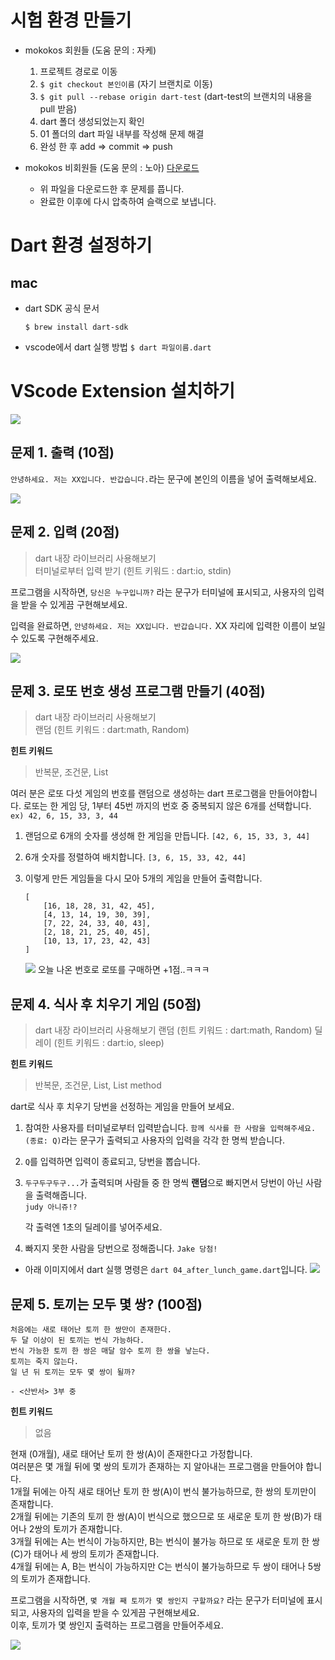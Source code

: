 # 시험 환경 만들기

- mokokos 회원들 (도움 문의 : 자케)

  1.  프로젝트 경로로 이동
  2.  `$ git checkout 본인이름` (자기 브랜치로 이동)
  3.  `$ git pull --rebase origin dart-test` (dart-test의 브랜치의 내용을 pull 받음)
  4.  dart 폴더 생성되었는지 확인
  5.  01 폴더의 dart 파일 내부를 작성해 문제 해결
  6.  완성 한 후 add => commit => push

- mokokos 비회원들 (도움 문의 : 노아)
  [다운로드](./01.zip)
  - 위 파일을 다운로드한 후 문제를 풉니다.
  - 완료한 이후에 다시 압축하여 슬랙으로 보냅니다.

# Dart 환경 설정하기

## mac

- dart SDK 공식 문서
  ```
  $ brew install dart-sdk
  ```
- vscode에서 dart 실행 방법
  `$ dart 파일이름.dart`

# VScode Extension 설치하기

![](./asset/extensions.png)

## 문제 1. 출력 (10점)

`안녕하세요. 저는 XX입니다. 반갑습니다.`라는 문구에 본인의 이름을 넣어 출력해보세요.

![](./asset/01_output.png)

## 문제 2. 입력 (20점)

> dart 내장 라이브러리 사용해보기<br/>
> 터미널로부터 입력 받기 (힌트 키워드 : dart:io, stdin)

프로그램을 시작하면,
`당신은 누구입니까?` 라는 문구가 터미널에 표시되고, 사용자의 입력을 받을 수 있게끔 구현해보세요.

입력을 완료하면,
`안녕하세요. 저는 XX입니다. 반갑습니다.` XX 자리에 입력한 이름이 보일 수 있도록 구현해주세요.

![](./asset/02_input.gif)

## 문제 3. 로또 번호 생성 프로그램 만들기 (40점)

> dart 내장 라이브러리 사용해보기<br/>
> 랜덤 (힌트 키워드 : dart:math, Random)

**힌트 키워드**

> 반복문, 조건문, List

여러 분은 로또 다섯 게임의 번호를 랜덤으로 생성하는 dart 프로그램을 만들어야합니다.
로또는 한 게임 당, 1부터 45번 까지의 번호 중 중복되지 않은 6개를 선택합니다. `ex) 42, 6, 15, 33, 3, 44`

1. 랜덤으로 6개의 숫자를 생성해 한 게임을 만듭니다.
   `[42, 6, 15, 33, 3, 44]`

2. 6개 숫자를 정렬하여 배치합니다.
   `[3, 6, 15, 33, 42, 44]`

3. 이렇게 만든 게임들을 다시 모아 5개의 게임을 만들어 출력합니다.
   ```
   [
       [16, 18, 28, 31, 42, 45],
       [4, 13, 14, 19, 30, 39],
       [7, 22, 24, 33, 40, 43],
       [2, 18, 21, 25, 40, 45],
       [10, 13, 17, 23, 42, 43]
   ]
   ```
   ![](./asset/03_lotto.png)
   오늘 나온 번호로 로또를 구매하면 +1점..ㅋㅋㅋ

## 문제 4. 식사 후 치우기 게임 (50점)

> dart 내장 라이브러리 사용해보기
> 랜덤 (힌트 키워드 : dart:math, Random)
> 딜레이 (힌트 키워드 : dart:io, sleep)

**힌트 키워드**

> 반복문, 조건문, List, List method

dart로 식사 후 치우기 당번을 선정하는 게임을 만들어 보세요.

1. 참여한 사용자를 터미널로부터 입력받습니다.
   `함께 식사를 한 사람을 입력해주세요. (종료: Q)`라는 문구가 출력되고 사용자의 입력을 각각 한 명씩 받습니다.

2. `Q`를 입력하면 입력이 종료되고, 당번을 뽑습니다.

3. `두구두구두구...`가 출력되며 사람들 중 한 명씩 **랜덤**으로 빠지면서 당번이 아닌 사람을 출력해줍니다.<br/>
   `judy 아니쥬!?`<br/>

   각 출력엔 1초의 딜레이를 넣어주세요.

4. 빠지지 못한 사람을 당번으로 정해줍니다.
   `Jake 당첨!`

- 아래 이미지에서 dart 실행 명령은 `dart 04_after_lunch_game.dart`입니다.
  ![](./asset/04_after_lunch_game.gif)

## 문제 5. 토끼는 모두 몇 쌍? (100점)

```
처음에는 새로 태어난 토끼 한 쌍만이 존재한다.
두 달 이상이 된 토끼는 번식 가능하다.
번식 가능한 토끼 한 쌍은 매달 암수 토끼 한 쌍을 낳는다.
토끼는 죽지 않는다.
일 년 뒤 토끼는 모두 몇 쌍이 될까?

- <산반서> 3부 중
```

**힌트 키워드**

> 없음

현재 (0개월), 새로 태어난 토끼 한 쌍(A)이 존재한다고 가정합니다.<br/>
여러분은 몇 개월 뒤에 몇 쌍의 토끼가 존재하는 지 알아내는 프로그램을 만들어야 합니다.<br/>
1개월 뒤에는 아직 새로 태어난 토끼 한 쌍(A)이 번식 불가능하므로, 한 쌍의 토끼만이 존재합니다.<br/>
2개월 뒤에는 기존의 토끼 한 쌍(A)이 번식으로 했으므로 또 새로운 토끼 한 쌍(B)가 태어나 2쌍의 토끼가 존재합니다.<br/>
3개월 뒤에는 A는 번식이 가능하지만, B는 번식이 불가능 하므로 또 새로운 토끼 한 쌍(C)가 태어나 세 쌍의 토끼가 존재합니다.<br/>
4개월 뒤에는 A, B는 번식이 가능하지만 C는 번식이 불가능하므로 두 쌍이 태어나 5쌍의 토끼가 존재합니다.<br/>

프로그램을 시작하면,
`몇 개월 째 토끼가 몇 쌍인지 구할까요?` 라는 문구가 터미널에 표시되고, 사용자의 입력을 받을 수 있게끔 구현해보세요.<br/>
이후, 토끼가 몇 쌍인지 출력하는 프로그램을 만들어주세요.

![](./asset/05_guess_rabbits.gif)
